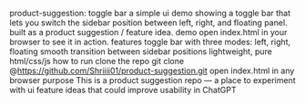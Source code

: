 product-suggestion: toggle bar
a simple ui demo showing a toggle bar that lets you switch the sidebar position between left, right, and floating panel. built as a product suggestion / feature idea.
demo
open index.html in your browser to see it in action.
features
toggle bar with three modes: left, right, floating
smooth transition between sidebar positions
lightweight, pure html/css/js
how to run
clone the repo
git clone @https://github.com/Shriiii01/product-suggestion.git
open index.html in any browser
purpose
This is a product suggestion repo — a place to experiment with ui feature ideas that could improve usability in ChatGPT 